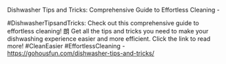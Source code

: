 Dishwasher Tips and Tricks: Comprehensive Guide to Effortless Cleaning - 

#DishwasherTipsandTricks: Check out this comprehensive guide to effortless cleaning! 朗 Get all the tips and tricks you need to make your dishwashing experience easier and more efficient. Click the link to read more! #CleanEasier #EffortlessCleaning - https://gohousfun.com/dishwasher-tips-and-tricks/
